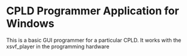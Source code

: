 # CPLD Programmer Application for Windows

This is a basic GUI programmer for a particular CPLD.
It works with the xsvf_player in the programming hardware